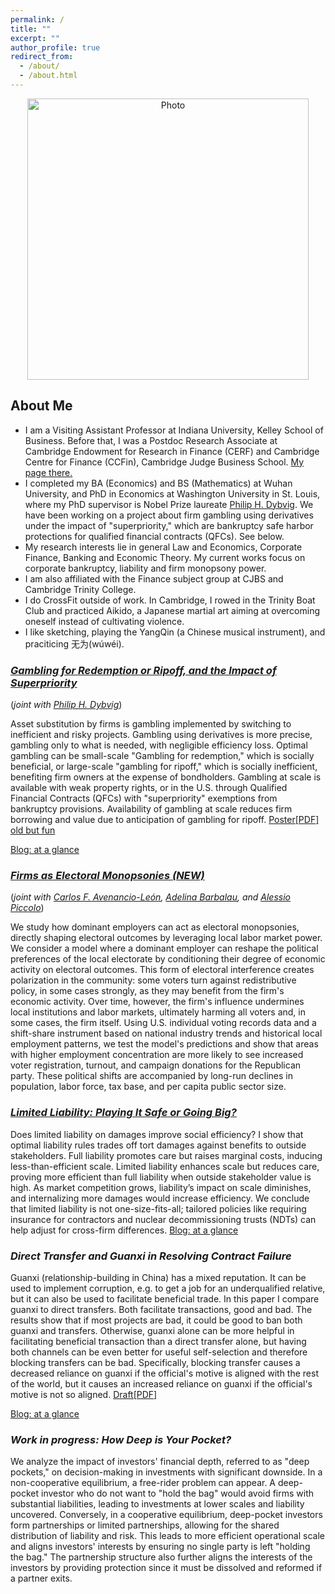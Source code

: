 ```yaml
---
permalink: /
title: ""
excerpt: ""
author_profile: true
redirect_from: 
  - /about/
  - /about.html
---
```


<p align="center">
  <img src="https://xinyuhou94.github.io/images/CyndiHOU.jpeg?raw=true" alt="Photo" style="width: 450px;"/> 
</p>

## About Me ##
* I am a Visiting Assistant Professor at Indiana University, Kelley School of Business. Before that, I was a Postdoc Research Associate at Cambridge Endowment for Research in Finance (CERF) and Cambridge Centre for Finance (CCFin), Cambridge Judge Business School. [My page there.](https://www.cerf.cam.ac.uk/people/cerf-postdocs/currentpostdocs/xinyu-hou)
* I completed my BA (Economics) and BS (Mathematics) at Wuhan University, and PhD in Economics at Washington University in St. Louis, where my PhD supervisor is Nobel Prize laureate [Philip H. Dybvig](https://dybfin.wustl.edu/). We have been working on a project about firm gambling using derivatives under the impact of "superpriority," which are bankruptcy safe harbor protections for qualified financial contracts (QFCs). See below.
* My research interests lie in general Law and Economics, Corporate Finance, Banking and Economic Theory. My current works focus on corporate bankruptcy, liability and firm monopsony power.
* I am also affiliated with the Finance subject group at CJBS and Cambridge Trinity College.
* I do CrossFit outside of work. In Cambridge, I rowed in the Trinity Boat Club and practiced Aikido, a Japanese martial art aiming at overcoming oneself instead of cultivating violence.
* I like sketching, playing the YangQin (a Chinese musical instrument), and praciticing 无为(wúwéi).

### _[Gambling for Redemption or Ripoff, and the Impact of Superpriority](https://ssrn.com/abstract=4444093)_ 
(_joint with [Philip H. Dybvig](https://dybfin.wustl.edu/)_)

Asset substitution by firms is gambling implemented by switching to inefficient and risky projects. Gambling using derivatives is more precise, gambling only to what is needed, with negligible efficiency loss. Optimal gambling can be small-scale "Gambling for redemption," which is socially beneficial, or large-scale "gambling for ripoff," which is socially inefficient, benefiting firm owners at the expense of bondholders. Gambling at scale is available with weak property rights, or in the U.S. through Qualified Financial Contracts (QFCs) with "superpriority" exemptions from bankruptcy provisions. Availability of gambling at scale reduces firm borrowing and value due to anticipation of gambling for ripoff.
[Poster[PDF] old but fun](http://xinyuhou94.github.io/files/GRRsp_poster.pdf)
<!-- <embed src="http://xinyuhou94.github.io/files/GRRsp_poster.pdf" width="650" height="1800" type='application/pdf'> -->
[Blog: at a glance](https://www.jbs.cam.ac.uk/2022/gambling-for-redemption-or-ripoff/)

### _[Firms as Electoral Monopsonies (NEW)](https://papers.ssrn.com/sol3/papers.cfm?abstract_id=5315647)_
(_joint with [Carlos F. Avenancio-León](https://www.avenancioleon.com/), [Adelina Barbalau](https://adelinabarbalau.com/), and [Alessio Piccolo](https://sites.google.com/site/alessipiccolo/home)_)

We study how dominant employers can act as electoral monopsonies, directly shaping electoral outcomes by leveraging local labor market power. We consider a model where a dominant employer can reshape the political preferences of the local electorate by conditioning their degree of economic activity on electoral outcomes.  This form of electoral interference creates polarization in the community: some voters turn against redistributive policy, in some cases strongly, as they may benefit from the firm's economic activity. Over time, however, the firm's influence undermines local institutions and labor markets, ultimately harming all voters and, in some cases, the firm itself. Using U.S. individual voting records data and a shift-share instrument based on national industry trends and historical local employment patterns, we test the model's predictions and show that areas with higher employment concentration are more likely to see increased voter registration, turnout, and campaign donations for the Republican party. These political shifts are accompanied by long-run declines in population, labor force, tax base, and per capita public sector size.



###  _[Limited Liability: Playing It Safe or Going Big?](https://ssrn.com/abstract=4445718)_

Does limited liability on damages improve social efficiency? I show that optimal liability rules trades off tort damages against benefits to outside stakeholders. Full liability promotes care but raises marginal costs, inducing less-than-efficient scale. Limited liability enhances scale but reduces care, proving more efficient than full liability when outside stakeholder value is high. As market competition grows, liability’s impact on scale diminishes, and internalizing more damages would increase efficiency. We conclude that limited liability is not one-size-fits-all; tailored policies like requiring insurance for contractors and nuclear decommissioning trusts (NDTs) can help adjust for cross-firm differences.
[Blog: at a glance](https://www.jbs.cam.ac.uk/2023/limited-shareholder-liability-on-corporate-tort-rethink/)


### _Direct Transfer and Guanxi in Resolving Contract Failure_

Guanxi (relationship-building in China) has a mixed reputation. It can be used to implement corruption, e.g. to get a job for an underqualified relative, but it can also be used to facilitate beneficial trade. In this paper I compare guanxi to direct transfers. Both facilitate transactions, good and bad. The results show that if most projects are bad, it could be good to ban both guanxi and transfers. Otherwise, guanxi alone can be more helpful in facilitating beneficial transaction than a direct transfer alone, but having both channels can be even better for useful self-selection and therefore blocking transfers can be bad. Specifically, blocking transfer causes a decreased reliance on guanxi if the official's motive is aligned with the rest of the world, but it causes an increased reliance on guanxi if the official's motive is not so aligned.
[Draft[PDF]](http://xinyuhou94.github.io/files/GuanxiTransfer_20201006.pdf)
<!-- <embed src="http://xinyuhou94.github.io/files/GuanxiTransfer_20201006.pdf" width="650" height="1800" type='application/pdf'> -->
[Blog: at a glance](https://www.jbs.cam.ac.uk/2024/unveiling-guanxi-resolving-contract-failure/)


###  _Work in progress: How Deep is Your Pocket?_

We analyze the impact of investors' financial depth, referred to as "deep pockets," on decision-making in investments with significant downside.  In a non-cooperative equilibrium, a free-rider problem can appear.  A deep-pocket investor who do not want to "hold the bag" would avoid firms with substantial liabilities, leading to investments at lower scales and liability uncovered. Conversely, in a cooperative equilibrium, deep-pocket investors form partnerships or limited partnerships, allowing for the shared distribution of liability and risk. This leads to more efficient operational scale and aligns investors' interests by ensuring no single party is left "holding the bag." The partnership structure also further aligns the interests of the investors by providing protection since it must be dissolved and reformed if a partner exits.
